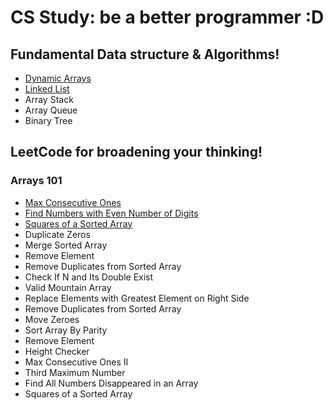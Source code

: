 # CS Study: be a better programmer :D 

## Fundamental Data structure & Algorithms!
- [Dynamic Arrays][dymanic_arrays]
- [Linked List][linked_list]
- Array Stack
- Array Queue
- Binary Tree

[dymanic_arrays]:https://github.com/democracyKim/CS_Study/tree/main/Data_Structure/01_Dynamic_Arrays
[linked_list]:https://github.com/democracyKim/CS_Study/tree/main/Data_Structure/02_Linked_List

## LeetCode for broadening your thinking!
### Arrays 101
- [Max Consecutive Ones][maxlink]
- [Find Numbers with Even Number of Digits][findlink]
- [Squares of a Sorted Array][Sorted]
- Duplicate Zeros
- Merge Sorted Array
- Remove Element
- Remove Duplicates from Sorted Array
- Check If N and Its Double Exist
- Valid Mountain Array
- Replace Elements with Greatest Element on Right Side
- Remove Duplicates from Sorted Array
- Move Zeroes
- Sort Array By Parity
- Remove Element
- Height Checker
- Max Consecutive Ones II
- Third Maximum Number
- Find All Numbers Disappeared in an Array
- Squares of a Sorted Array

[maxlink]: https://github.com/democracyKim/study_for_me/blob/main/Data_Structure/Array/LeetCode/Max_Consecutive_Ones/solution.md
[findlink]: https://github.com/democracyKim/CS_Study/tree/main/LeetCode/arrays101/Find%20Numbers%20with%20Even%20Number%20of%20Digits
[Sorted]: https://github.com/democracyKim/CS_Study/tree/main/LeetCode/arrays101/Squares%20of%20a%20Sorted%20Array